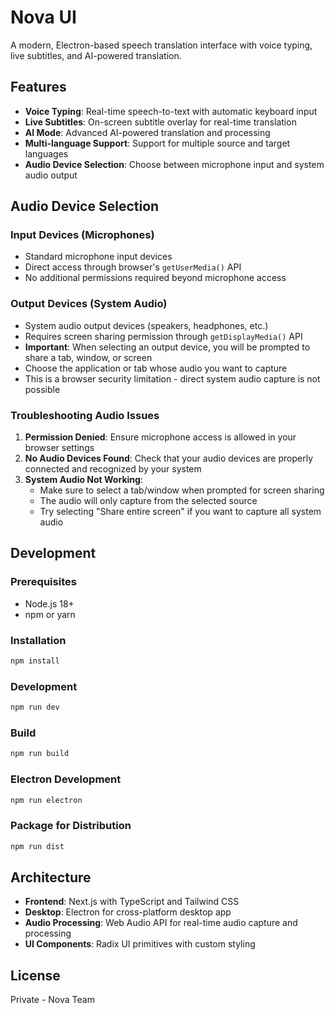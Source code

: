 # Nova UI

A modern, Electron-based speech translation interface with voice typing, live subtitles, and AI-powered translation.

## Features

- **Voice Typing**: Real-time speech-to-text with automatic keyboard input
- **Live Subtitles**: On-screen subtitle overlay for real-time translation
- **AI Mode**: Advanced AI-powered translation and processing
- **Multi-language Support**: Support for multiple source and target languages
- **Audio Device Selection**: Choose between microphone input and system audio output

## Audio Device Selection

### Input Devices (Microphones)
- Standard microphone input devices
- Direct access through browser's `getUserMedia()` API
- No additional permissions required beyond microphone access

### Output Devices (System Audio)
- System audio output devices (speakers, headphones, etc.)
- Requires screen sharing permission through `getDisplayMedia()` API
- **Important**: When selecting an output device, you will be prompted to share a tab, window, or screen
- Choose the application or tab whose audio you want to capture
- This is a browser security limitation - direct system audio capture is not possible

### Troubleshooting Audio Issues

1. **Permission Denied**: Ensure microphone access is allowed in your browser settings
2. **No Audio Devices Found**: Check that your audio devices are properly connected and recognized by your system
3. **System Audio Not Working**: 
   - Make sure to select a tab/window when prompted for screen sharing
   - The audio will only capture from the selected source
   - Try selecting "Share entire screen" if you want to capture all system audio

## Development

### Prerequisites
- Node.js 18+
- npm or yarn

### Installation
```bash
npm install
```

### Development
```bash
npm run dev
```

### Build
```bash
npm run build
```

### Electron Development
```bash
npm run electron
```

### Package for Distribution
```bash
npm run dist
```

## Architecture

- **Frontend**: Next.js with TypeScript and Tailwind CSS
- **Desktop**: Electron for cross-platform desktop app
- **Audio Processing**: Web Audio API for real-time audio capture and processing
- **UI Components**: Radix UI primitives with custom styling

## License

Private - Nova Team